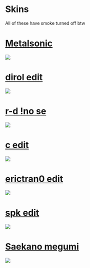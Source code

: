 # Skins
All of these have smoke turned off btw

# [Metalsonic](https://failinq.s-ul.eu/6ZYLBpla)
![](https://failinq.s-ul.eu/YldbGuCJ)

# [dirol edit](https://failinq.s-ul.eu/TVRP09YV)
![](https://failinq.s-ul.eu/gV50QUu8)

# [r-d !no se](https://failinq.s-ul.eu/ahy4rtLw)
![](https://failinq.s-ul.eu/YWB0UGyc)

# [c edit](https://failinq.s-ul.eu/ScKzvHht)
![](https://failinq.s-ul.eu/NrVYN48E)

# [erictran0 edit](https://failinq.s-ul.eu/aKkpIc89)
![](https://failinq.s-ul.eu/TVTK0gsa)

# [spk edit](https://failinq.s-ul.eu/wu9ybH97)
![](https://failinq.s-ul.eu/1RAYQsxm)

# [Saekano megumi](https://failinq.s-ul.eu/0KuLtL9p)
![](https://failinq.s-ul.eu/crb5Q6KU)
 
